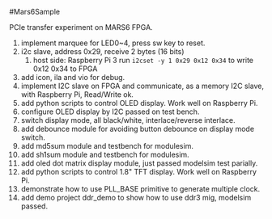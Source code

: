 #Mars6Sample

PCIe transfer experiment on MARS6 FPGA.

1. implement marquee for LED0~4, press sw key to reset.
1. i2c slave, address 0x29, receive 2 bytes (16 bits)
    1. host side: Raspberry Pi 3 run ``i2cset -y 1 0x29 0x12 0x34`` to write 0x12 0x34 to FPGA
1. add icon, ila and vio for debug.
1. implement I2C slave on FPGA and communicate, as a memory I2C slave, with Raspberry Pi, Read/Write ok.
1. add python scripts to control OLED display. Work well on Raspberry Pi.
1. configure OLED display by I2C passed on test bench.
1. switch display mode, all black/white, interlace/reverse interlace.
1. add debounce module for avoiding button debounce on display mode switch.
1. add md5sum module and testbench for modulesim.
1. add sh1sum module and testbench for modulesim.
1. add oled dot matrix display module, just passed modelsim test parially.
1. add python scripts to control 1.8" TFT display. Work well on Raspberry Pi.
1. demonstrate how to use PLL\_BASE primitive to generate multiple clock.
1. add demo project ddr\_demo to show how to use ddr3 mig, modelsim passed.
